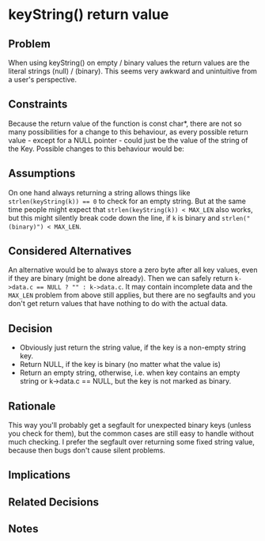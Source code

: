 # keyString() return value

## Problem

When using keyString() on empty / binary values the return values are the literal strings (null) / (binary). This seems very awkward and unintuitive from a user's perspective.

## Constraints

Because the return value of the function is const char\*, there are not so many possibilities for a change to this behaviour, as every possible return value - except for a NULL pointer - could just be the value of the string of the Key. Possible changes to this behaviour would be:

## Assumptions

On one hand always returning a string allows things like `strlen(keyString(k)) == 0` to check for an empty string. But at the same time people might expect that `strlen(keyString(k)) < MAX_LEN` also works, but this might silently break code down the line, if `k` is binary and `strlen("(binary)") < MAX_LEN`.

## Considered Alternatives

An alternative would be to always store a zero byte after all key values, even if they are binary (might be done already). Then we can safely return `k->data.c == NULL ? "" : k->data.c`. It may contain incomplete data and the `MAX_LEN` problem from above still applies, but there are no segfaults and you don't get return values that have nothing to do with the actual data.

## Decision

- Obviously just return the string value, if the key is a non-empty string key.
- Return NULL, if the key is binary (no matter what the value is)
- Return an empty string, otherwise, i.e. when key contains an empty string or k->data.c == NULL, but the key is not marked as binary.

## Rationale

This way you'll probably get a segfault for unexpected binary keys (unless you check for them), but the common cases are still easy to handle without much checking. I prefer the segfault over returning some fixed string value, because then bugs don't cause silent problems.

## Implications

## Related Decisions

## Notes
